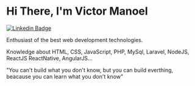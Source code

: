 # Hi There, I'm Victor Manoel 


[![Linkedin Badge](https://img.shields.io/badge/-VictorManoel-6633cc?style=flat-square&logo=Linkedin&logoColor=white&link=https://www.linkedin.com/in/victormanoelcostadebarros/)](https://www.linkedin.com/in/victormanoelcostadebarros/) 

Enthusiast of the best web development technologies.

Knowledge about HTML, CSS, JavaScript, PHP, MySql, Laravel, NodeJS, ReactJS ReactNative, AngularJS...

"You can't build what you don't know, but you can build everthing, beacause you can learn what you don't know"
